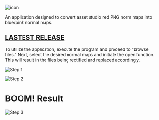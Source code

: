 
![icon](https://github.com/timefoil/Red-to-blue-map/assets/11472988/600e9420-a67d-49d5-8c28-061296df9203)

An application designed to convert asset studio red PNG norm maps into blue/pink normal maps.

## [LASTEST RELEASE](https://github.com/timefoil/Red-to-blue-map/releases/download/v1.0.0/Red.to.Blue.Map.zip)

To utilize the application, execute the program and proceed to "browse files." Next, select the desired normal maps and initiate the open function. This will result in the files being rectified and replaced accordingly.

![Step 1](https://github.com/timefoil/Red-to-blue-map/assets/11472988/4e9ccd1e-9277-40c5-a906-37616f1a1e6b)

![Step 2](https://github.com/timefoil/Red-to-blue-map/assets/11472988/978c8c8b-45ff-4c97-b4e5-417eec64f409)

# BOOM! Result

![Step 3](https://github.com/timefoil/Red-to-blue-map/assets/11472988/fb45ef1e-50d3-4dfb-a269-5df0321784a2)

